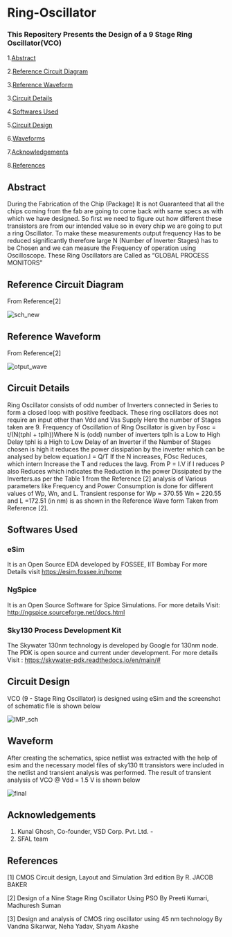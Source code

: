 # Ring-Oscillator
### This Repositery Presents the Design of a 9 Stage Ring Oscillator(VCO)
1.[Abstract](#Abstract)

2.[Reference Circuit Diagram](#Reference-Circuit-Diagram)

3.[Reference Waveform](#Reference-Waveform)

3.[Circuit Details](#Circuit-Details)

4.[Softwares Used](#Softwares-Used)

5.[Circuit Design](#Cicuit-Design)

6.[Waveforms](#Waveform)

7.[Acknowledgements](#Acknowledgements)

8.[References](#References)

## Abstract
During the Fabrication of the Chip (Package) It is not 
Guaranteed that all the chips coming from the fab are 
going to come back with same specs as with which we 
have designed. So first we need to figure out how 
different these transistors are from our intended value so 
in every chip we are going to put a ring Oscillator. To 
make these measurements output frequency Has to be 
reduced significantly therefore large N (Number of 
Inverter Stages) has to be Chosen and we can measure the 
Frequency of operation using Oscilloscope. These Ring 
Oscillators are Called as
 “GLOBAL PROCESS MONITORS”
 
## Reference Circuit Diagram
From Reference[2]

![sch_new](https://user-images.githubusercontent.com/59924751/153567665-f57cc3f4-e6f2-4074-b40b-9aa006e26394.JPG)

## Reference Waveform
From Reference[2]

![otput_wave](https://user-images.githubusercontent.com/59924751/153567693-1f89143a-e880-42b8-83fa-50ac02bdb175.JPG)

## Circuit Details
Ring Oscillator consists of odd number of Inverters connected in Series to form a closed loop with positive feedback. These ring oscillators does not require an input other than Vdd and Vss Supply Here the number of Stages taken are 9. Frequency of Oscillation of Ring Oscillator is given by Fosc = t/(N(tphl + tplh))Where N is (odd) number of inverters tplh is a Low to High Delay tphl is a High to Low Delay of an Inverter if the Number of Stages chosen is high it reduces the power dissipation by the inverter which can be analysed by below equation.I = Q/T If the N increases, FOsc Reduces, which intern Increase the T and reduces the Iavg. From P = I.V if I reduces P also Reduces which indicates the Reduction in the power Dissipated by the Inverters.as per the Table 1 from the Reference [2] analysis of Various parameters like Frequency and Power Consumption is done for different values of Wp, Wn, and L. Transient response for Wp = 370.55 Wn = 220.55 and L =172.51 (in nm) is as shown in the Reference Wave form Taken from Reference [2].

## Softwares Used
### eSim
It is an Open Source EDA developed by FOSSEE, IIT Bombay
For more Details visit https://esim.fossee.in/home

### NgSpice
It is an Open Source Software for Spice Simulations. For more details Visit: http://ngspice.sourceforge.net/docs.html

### Sky130 Process Development Kit
The Skywater 130nm technology is developed by Google for 130nm node. The PDK is open source and current under development.
For more details Visit : https://skywater-pdk.readthedocs.io/en/main/#
## Circuit Design
VCO (9 - Stage Ring Oscillator) is designed using eSim and the screenshot of schematic file is shown below

![IMP_sch](https://user-images.githubusercontent.com/59924751/152653744-3c717d41-618b-4a9a-927a-f9df6882094c.JPG)

## Waveform
After creating the schematics, spice netlist was extracted with the help of esim and the necessary model files of sky130 tt transistors were included in the netlist and transient analysis was performed.
The result of transient analysis of VCO @ Vdd = 1.5 V is shown below

![final](https://user-images.githubusercontent.com/59924751/152654328-8f4cc87a-1f74-4f98-af74-50ee4e031fbd.JPG)

## Acknowledgements
1. Kunal Ghosh, Co-founder, VSD Corp. Pvt. Ltd. -
2. SFAL team

## References
[1] CMOS Circuit design, Layout and Simulation 3rd edition By R. JACOB BAKER

[2] Design of a Nine Stage Ring Oscillator Using PSO By 
Preeti Kumari, Madhuresh Suman

[3] Design and analysis of CMOS ring oscillator using 45 nm technology By Vandna Sikarwar, Neha Yadav, Shyam Akashe

